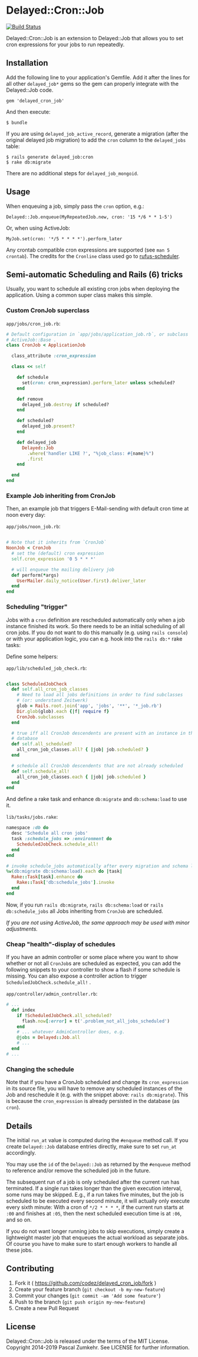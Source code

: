 # Delayed::Cron::Job

[![Build Status](https://travis-ci.org/codez/delayed_cron_job.svg)](https://travis-ci.org/codez/delayed_cron_job)

Delayed::Cron::Job is an extension to Delayed::Job that allows you to set
cron expressions for your jobs to run repeatedly.

## Installation

Add the following line to your application's Gemfile. Add it after the lines for all other `delayed_job*` gems so the gem can properly integrate with the Delayed::Job code.

    gem 'delayed_cron_job'

And then execute:

    $ bundle

If you are using `delayed_job_active_record`, generate a migration (after the
original delayed job migration) to add the `cron` column to the `delayed_jobs`
table:

    $ rails generate delayed_job:cron
    $ rake db:migrate

There are no additional steps for `delayed_job_mongoid`.

## Usage

When enqueuing a job, simply pass the `cron` option, e.g.:

    Delayed::Job.enqueue(MyRepeatedJob.new, cron: '15 */6 * * 1-5')

Or, when using ActiveJob:

    MyJob.set(cron: '*/5 * * * *').perform_later

Any crontab compatible cron expressions are supported (see `man 5 crontab`).
The credits for the `Cronline` class used go to
[rufus-scheduler](https://github.com/jmettraux/rufus-scheduler).

## Semi-automatic Scheduling and Rails (6) tricks

Usually, you want to schedule all existing cron jobs when deploying the
application. Using a common super class makes this simple.

### Custom CronJob superclass

`app/jobs/cron_job.rb`:

```ruby
# Default configuration in `app/jobs/application_job.rb`, or subclass
# ActiveJob::Base .
class CronJob < ApplicationJob

  class_attribute :cron_expression

  class << self

    def schedule
      set(cron: cron_expression).perform_later unless scheduled?
    end

    def remove
      delayed_job.destroy if scheduled?
    end

    def scheduled?
      delayed_job.present?
    end

    def delayed_job
      Delayed::Job
        .where('handler LIKE ?', "%job_class: #{name}%")
        .first
    end

  end
end
```

### Example Job inheriting from CronJob

Then, an example job that triggers E-Mail-sending with default cron time at
noon every day:

`app/jobs/noon_job.rb`:

```ruby

# Note that it inherits from `CronJob`
NoonJob < CronJob
  # set the (default) cron expression
  self.cron_expression '0 5 * * *'

  # will enqueue the mailing delivery job
  def perform(*args)
    UserMailer.daily_notice(User.first).deliver_later
  end
end
```

### Scheduling "trigger"

Jobs with a `cron` definition are rescheduled automatically only when a job
instance finished its work. So there needs to be an initial scheduling of all
cron jobs. If you do not want to do this manually (e.g. using `rails console`)
or with your application logic, you can e.g. hook into the `rails db:*` rake
tasks:

Define some helpers:

`app/lib/scheduled_job_check.rb`:

```ruby

class ScheduledJobCheck
  def self.all_cron_job_classes
    # Need to load all jobs definitions in order to find subclasses
    # (or: understand Zeitwerk)
    glob = Rails.root.join('app', 'jobs', '**', '*_job.rb')
    Dir.glob(glob).each {|f| require f}
    CronJob.subclasses
  end

  # true iff all CronJob descendents are present with an instance in the
  # database
  def self.all_scheduled?
    all_cron_job_classes.all? { |job| job.scheduled? }
  end

  # schedule all CronJob descendents that are not already scheduled
  def self.schedule_all!
    all_cron_job_classes.each { |job| job.scheduled }
  end
end
```

And define a rake task and enhance `db:migrate` and `db:schema:load` to use it.

`lib/tasks/jobs.rake`:

```ruby
namespace :db do
  desc 'Schedule all cron jobs'
  task :schedule_jobs => :environment do
    ScheduledJobCheck.schedule_all!
  end
end

# invoke schedule_jobs automatically after every migration and schema load.
%w(db:migrate db:schema:load).each do |task|
  Rake::Task[task].enhance do
    Rake::Task['db:schedule_jobs'].invoke
  end
end
```

Now, if you run `rails db:migrate`, `rails db:schema:load` or `rails
db:schedule_jobs` all Jobs inheriting from `CronJob` are scheduled.

*If you are not using ActiveJob, the same approach may be used with minor
adjustments.*

### Cheap "health"-display of schedules

If you have an admin controller or some place where you want to show whether or
not all `CronJob`s are scheduled as expected, you can add the following snippets
to your controller to show a flash if some schedule is missing. You can also
expose a controller action to trigger `ScheduledJobCheck.schedule_all!` .

`app/controller/admin_controller.rb`:

```ruby
# ...
  def index
    if !ScheduledJobCheck.all_scheduled?
      flash.now[:error] = t('.problem_not_all_jobs_scheduled')
    end
    # ... whatever AdminController does, e.g.
    @jobs = Delayed::Job.all
    # ...
  end
# ...
```

### Changing the schedule

Note that if you have a CronJob scheduled and change its `cron_expression` in
its source file, you will have to remove any scheduled instances of the Job and
reschedule it (e.g. with the snippet above: `rails db:migrate`). This is because
the `cron_expression` is already persisted in the database (as `cron`).

## Details

The initial `run_at` value is computed during the `#enqueue` method call.
If you create `Delayed::Job` database entries directly, make sure to set
`run_at` accordingly.

You may use the `id` of the `Delayed::Job` as returned by the `#enqueue` method
to reference and/or remove the scheduled job in the future.

The subsequent run of a job is only scheduled after the current run has
terminated. If a single run takes longer than the given execution interval,
some runs may be skipped. E.g., if a run takes five minutes, but the job is
scheduled to be executed every second minute, it will actually only execute
every sixth minute: With a cron of `*/2 * * * *`, if the current run starts at
`:00` and finishes at `:05`, then the next scheduled execution time is at `:06`,
and so on.

If you do not want longer running jobs to skip executions, simply create a
lightweight master job that enqueues the actual workload as separate jobs.
Of course you have to make sure to start enough workers to handle all these
jobs.

## Contributing

1. Fork it ( https://github.com/codez/delayed_cron_job/fork )
2. Create your feature branch (`git checkout -b my-new-feature`)
3. Commit your changes (`git commit -am 'Add some feature'`)
4. Push to the branch (`git push origin my-new-feature`)
5. Create a new Pull Request

## License

Delayed::Cron::Job is released under the terms of the MIT License.
Copyright 2014-2019 Pascal Zumkehr. See LICENSE for further information.
